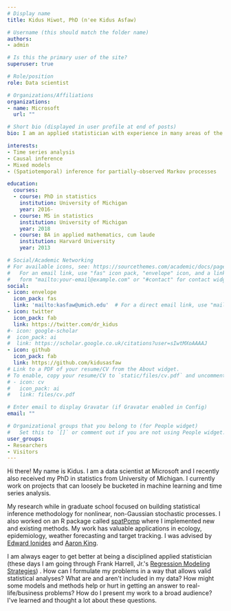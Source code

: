 ```yaml
---
# Display name
title: Kidus Hiwot, PhD (n'ee Kidus Asfaw)

# Username (this should match the folder name)
authors:
- admin

# Is this the primary user of the site?
superuser: true

# Role/position
role: Data scientist

# Organizations/Affiliations
organizations:
- name: Microsoft
  url: ""

# Short bio (displayed in user profile at end of posts)
bio: I am an applied statistician with experience in many areas of the field. My research interests include statistical inference for nonlinear, non-Gaussian stochastic processes and epidemiological applications thereof.

interests:
- Time series analysis
- Causal inference
- Mixed models
- (Spatiotemporal) inference for partially-observed Markov processes

education:
  courses:
  - course: PhD in statistics
    institution: University of Michigan
    year: 2016-
  - course: MS in statistics
    institution: University of Michigan
    year: 2018
  - course: BA in applied mathematics, cum laude
    institution: Harvard University
    year: 2013

# Social/Academic Networking
# For available icons, see: https://sourcethemes.com/academic/docs/page-builder/#icons
#   For an email link, use "fas" icon pack, "envelope" icon, and a link in the
#   form "mailto:your-email@example.com" or "#contact" for contact widget.
social:
- icon: envelope
  icon_pack: fas
  link: 'mailto:kasfaw@umich.edu'  # For a direct email link, use "mailto:test@example.org".
- icon: twitter
  icon_pack: fab
  link: https://twitter.com/dr_kidus
#- icon: google-scholar
#  icon_pack: ai
#  link: https://scholar.google.co.uk/citations?user=sIwtMXoAAAAJ
- icon: github
  icon_pack: fab
  link: https://github.com/kidusasfaw
# Link to a PDF of your resume/CV from the About widget.
# To enable, copy your resume/CV to `static/files/cv.pdf` and uncomment the lines below.
# - icon: cv
#   icon_pack: ai
#   link: files/cv.pdf

# Enter email to display Gravatar (if Gravatar enabled in Config)
email: ""

# Organizational groups that you belong to (for People widget)
#   Set this to `[]` or comment out if you are not using People widget.
user_groups:
- Researchers
- Visitors
---
```


Hi there! My name is Kidus. I am a data scientist at Microsoft and I recently also received my PhD in statistics from University of Michigan. I currently work on projects that can loosely be bucketed in 
machine learning and time series analysis.

My research while in graduate school focused on building statistical inference methodology for nonlinear, non-Gaussian stochastic processes. I also worked on an R package called 
[spatPomp](https://kidusasfaw.github.io/spatPomp) where I implemented new and existing methods. My work has valuable applications in ecology, epidemiology, 
weather forecasting and target tracking. I was advised by [Edward Ionides](https://dept.stat.lsa.umich.edu/~ionides/) and [Aaron King](https://kinglab.eeb.lsa.umich.edu/king/).

I am always eager to get better at being a disciplined applied statistician (these days I am going through Frank Harrell, Jr.'s [Regression Modeling
Strategies](https://link.springer.com/book/10.1007/978-3-319-19425-7)) . How can I formulate my problems in a way that allows 
valid statistical analyses? What are and 
aren't included in my data? How might some models and methods help or hurt in getting an answer to real-life/business problems? How do I present my work to a 
broad audience? I've learned and thought a lot about these questions.
